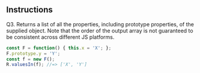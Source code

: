 ## Instructions


Q3.
Returns a list of all the properties, including prototype properties, of the
supplied object.
Note that the order of the output array is not guaranteed to be consistent
across different JS platforms.

```js
const F = function() { this.x = 'X'; };
F.prototype.y = 'Y';
const f = new F();
R.valuesIn(f); //=> ['X', 'Y']
```
